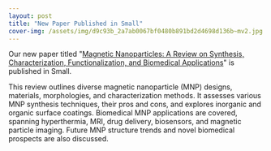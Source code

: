 ```yaml
---
layout: post
title: "New Paper Published in Small"
cover-img: /assets/img/d9c93b_2a7ab0067bf0480b891bd2d4698d136b~mv2.jpg
---
```

Our new paper titled "[Magnetic Nanoparticles: A Review on Synthesis, Characterization, Functionalization, and Biomedical Applications](https://onlinelibrary.wiley.com/doi/10.1002/smll.202304848)" is published in Small.

  

This review outlines diverse magnetic nanoparticle (MNP) designs, materials, morphologies, and characterization methods. It assesses various MNP synthesis techniques, their pros and cons, and explores inorganic and organic surface coatings. Biomedical MNP applications are covered, spanning hyperthermia, MRI, drug delivery, biosensors, and magnetic particle imaging. Future MNP structure trends and novel biomedical prospects are also discussed.